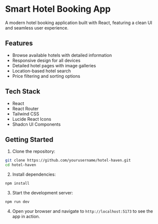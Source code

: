 # Smart Hotel Booking App

A modern hotel booking application built with React, featuring a clean UI and seamless user experience.

## Features

- Browse available hotels with detailed information
- Responsive design for all devices
- Detailed hotel pages with image galleries
- Location-based hotel search
- Price filtering and sorting options

## Tech Stack

- React
- React Router
- Tailwind CSS
- Lucide React Icons
- Shadcn UI Components

## Getting Started

1. Clone the repository:

```bash
git clone https://github.com/yourusername/hotel-haven.git
cd hotel-haven
```

2. Install dependencies:

```bash
npm install
```

3. Start the development server:

```bash
npm run dev
```

4. Open your browser and navigate to `http://localhost:5173` to see the app in action.
